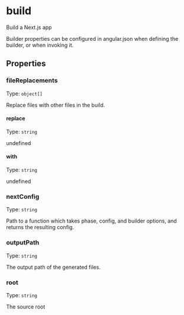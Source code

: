 # build

Build a Next.js app

Builder properties can be configured in angular.json when defining the builder, or when invoking it.

## Properties

### fileReplacements

Type: `object[]`

Replace files with other files in the build.

#### replace

Type: `string`

undefined

#### with

Type: `string`

undefined

### nextConfig

Type: `string`

Path to a function which takes phase, config, and builder options, and returns the resulting config.

### outputPath

Type: `string`

The output path of the generated files.

### root

Type: `string`

The source root
